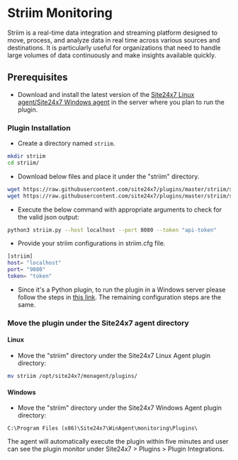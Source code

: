 # Striim Monitoring

Striim is a real-time data integration and streaming platform designed to move, process, and analyze data in real time across various sources and destinations. It is particularly useful for organizations that need to handle large volumes of data continuously and make insights available quickly. 
                                                                                              
## Prerequisites

- Download and install the latest version of the [Site24x7 Linux agent/Site24x7 Windows agent](https://www.site24x7.com/app/client#/admin/inventory/add-monitor) in the server where you plan to run the plugin.

### Plugin Installation  

- Create a directory named `striim`.
  
```bash
mkdir striim
cd striim/
```
      
- Download below files and place it under the "striim" directory.

```bash
wget https://raw.githubusercontent.com/site24x7/plugins/master/striim/striim.py && sed -i "1s|^.*|#! $(which python3)|" striim.py
wget https://raw.githubusercontent.com/site24x7/plugins/master/striim/striim.cfg
```

- Execute the below command with appropriate arguments to check for the valid json output:

```bash
python3 striim.py --host localhost --port 8080 --token "api-token"
```

- Provide your striim configurations in striim.cfg file.

```bash
[striim]
host= "localhost"
port= "9080"
token= "token"
```

- Since it's a Python plugin, to run the plugin in a Windows server please follow the steps in [this link](https://support.site24x7.com/portal/en/kb/articles/run-python-plugin-scripts-in-windows-servers). The remaining configuration steps are the same.

### Move the plugin under the Site24x7 agent directory

#### Linux

- Move the "striim" directory under the Site24x7 Linux Agent plugin directory: 

```bash
mv striim /opt/site24x7/monagent/plugins/
```
		
#### Windows

- Move the "striim" directory under the Site24x7 Windows Agent plugin directory:

```
C:\Program Files (x86)\Site24x7\WinAgent\monitoring\Plugins\
```
The agent will automatically execute the plugin within five minutes and user can see the plugin monitor under Site24x7 > Plugins > Plugin Integrations.
